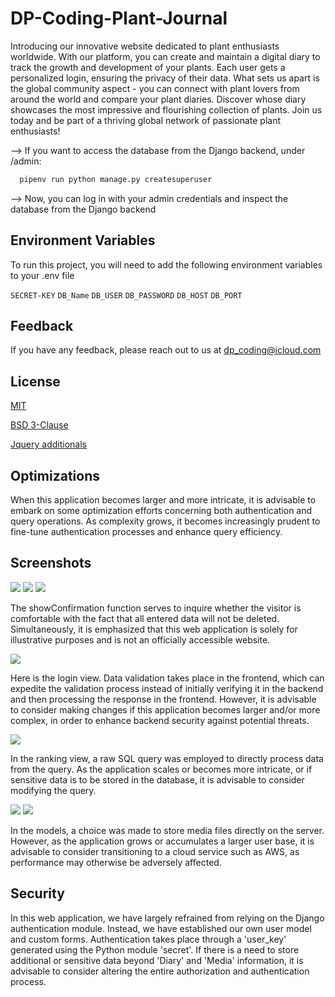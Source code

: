 
# DP-Coding-Plant-Journal

Introducing our innovative website dedicated to plant enthusiasts worldwide. With our platform, you can create and maintain a digital diary to track the growth and development of your plants. Each user gets a personalized login, ensuring the privacy of their data. What sets us apart is the global community aspect - you can connect with plant lovers from around the world and compare your plant diaries. Discover whose diary showcases the most impressive and flourishing collection of plants. Join us today and be part of a thriving global network of passionate plant enthusiasts!

--> If you want to access the database from the Django backend, under /admin:

```bash
  pipenv run python manage.py createsuperuser
```

--> Now, you can log in with your admin credentials and inspect the database from the Django backend

## Environment Variables

To run this project, you will need to add the following environment variables to your .env file

`SECRET-KEY`
`DB_Name`
`DB_USER`
`DB_PASSWORD`
`DB_HOST`
`DB_PORT`

## Feedback

If you have any feedback, please reach out to us at dp_coding@icloud.com


## License

[MIT](https://choosealicense.com/licenses/mit/)

[BSD 3-Clause](https://github.com/django/django/blob/main/LICENSE)

[Jquery additionals](https://jquery.org/license/)
## Optimizations

When this application becomes larger and more intricate, it is advisable to embark on some optimization efforts concerning both authentication and query operations. As complexity grows, it becomes increasingly prudent to fine-tune authentication processes and enhance query efficiency.

## Screenshots

![](README_Data/main_url.png)
![](README_Data/app_url.png)
![](README_Data/index_html.png)

The showConfirmation function serves to inquire whether the visitor is comfortable with the fact that all entered data will not be deleted. Simultaneously, it is emphasized that this web application is solely for illustrative purposes and is not an officially accessible website.

![](README_Data/login_view.png)

Here is the login view. Data validation takes place in the frontend, which can expedite the validation process instead of initially verifying it in the backend and then processing the response in the frontend. However, it is advisable to consider making changes if this application becomes larger and/or more complex, in order to enhance backend security against potential threats.

![](README_Data/ranking_view.png)

In the ranking view, a raw SQL query was employed to directly process data from the query. As the application scales or becomes more intricate, or if sensitive data is to be stored in the database, it is advisable to consider modifying the query.

![](README_Data/ranking_html.png)
![](README_Data/models.png)

In the models, a choice was made to store media files directly on the server. However, as the application grows or accumulates a larger user base, it is advisable to consider transitioning to a cloud service such as AWS, as performance may otherwise be adversely affected.

## Security

In this web application, we have largely refrained from relying on the Django authentication module. Instead, we have established our own user model and custom forms. Authentication takes place through a 'user_key' generated using the Python module 'secret'. If there is a need to store additional or sensitive data beyond 'Diary' and 'Media' information, it is advisable to consider altering the entire authorization and authentication process.
